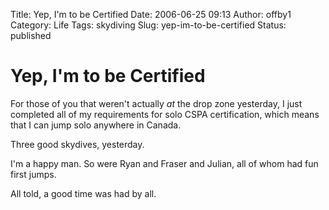 Title: Yep, I'm to be Certified
Date: 2006-06-25 09:13
Author: offby1
Category: Life
Tags: skydiving
Slug: yep-im-to-be-certified
Status: published

# Yep, I'm to be Certified

For those of you that weren't actually *at* the drop zone yesterday, I
just completed all of my requirements for solo CSPA certification, which
means that I can jump solo anywhere in Canada.

Three good skydives, yesterday.

I'm a happy man. So were Ryan and Fraser and Julian, all of whom had fun
first jumps.

All told, a good time was had by all.